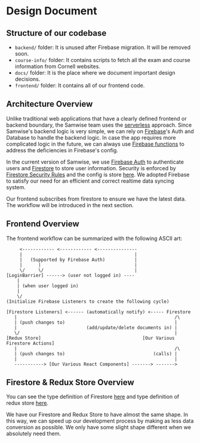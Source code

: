 # Design Document

## Structure of our codebase

- `backend/` folder: It is unused after Firebase migration. It will be removed soon.
- `course-info/` folder: It contains scripts to fetch all the exam and course information from 
   Cornell websites.
- `docs/` folder: It is the place where we document important design decisions.
- `frontend/` folder: It contains all of our frontend code.

## Architecture Overview

Unlike traditional web applications that have a clearly defined frontend or backend boundary,
the Samwise team uses the [serverless](https://en.wikipedia.org/wiki/Serverless_computing) approach.
Since Samwise's backend logic is very simple, we can rely on 
[Firebase](https://firebase.google.com/)'s Auth and Database to handle the backend logic. In case
the app requires more complicated logic in the future, we can always use 
[Firebase functions](https://firebase.google.com/docs/functions/) to address the deficiencies in
Firebase's config.

In the current version of Samwise, we use [Firebase Auth](https://firebase.google.com/docs/auth/) to
authenticate users and [Firestore](https://firebase.google.com/docs/firestore) to store user
information. Security is enforced by 
[Firestore Security Rules](https://firebase.google.com/docs/firestore/security/overview) and the
config is store [here](../frontend/firestore.rules). We adopted Firebase to satisfy our need for an
efficient and correct realtime data syncing system.

Our frontend subscribes from firestore to ensure we have the latest data. The workflow will be
introduced in the next section.

## Frontend Overview

The frontend workflow can be summarized with the following ASCII art:

```
     <------------ <------------ <---------------
     |                                          |
     |   (Supported by Firebase Auth)           |
     |      |                                   |
     \/     \/                                  |
[LoginBarrier] ------> (user not logged in) ----
    |
    | (when user logged in)
    |
    \/
(Initialize Firebase Listeners to create the following cycle)

[Firestore Listeners] <------ (automatically notify) <----- Firestore
   |                                                           /\
   | (push changes to)                                         |
   |                          (add/update/delete documents in) |
   \/                                                          |
[Redux Store]                                      [Our Various Firestore Actions]
   |                                                           /\
   | (push changes to)                                 (calls) |
   |                                                           |
   -----------> [Our Various React Components] -------> ------->
```

## Firestore & Redux Store Overview

You can see the type definition of Firestore [here](../frontend/src/firebase/firestore-types.js) 
and type definition of redux store [here](../frontend/src/store/store-types.js).

We have our Firestore and Redux Store to have almost the same shape. In this way, we can speed up
our development process by making as less data conversion as possible. We only have some slight
shape different when we absolutely need them.
